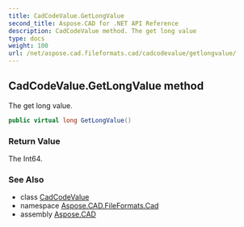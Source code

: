 ```yaml
---
title: CadCodeValue.GetLongValue
second_title: Aspose.CAD for .NET API Reference
description: CadCodeValue method. The get long value
type: docs
weight: 100
url: /net/aspose.cad.fileformats.cad/cadcodevalue/getlongvalue/
---
```

## CadCodeValue.GetLongValue method

The get long value.

```csharp
public virtual long GetLongValue()
```

### Return Value

The Int64.

### See Also

* class [CadCodeValue](../)
* namespace [Aspose.CAD.FileFormats.Cad](../../cadcodevalue/)
* assembly [Aspose.CAD](../../../)


